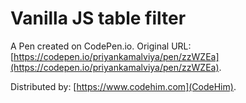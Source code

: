 # Vanilla JS table filter

A Pen created on CodePen.io. Original URL: [https://codepen.io/priyankamalviya/pen/zzWZEa](https://codepen.io/priyankamalviya/pen/zzWZEa).

Distributed by: [https://www.codehim.com](CodeHim).

